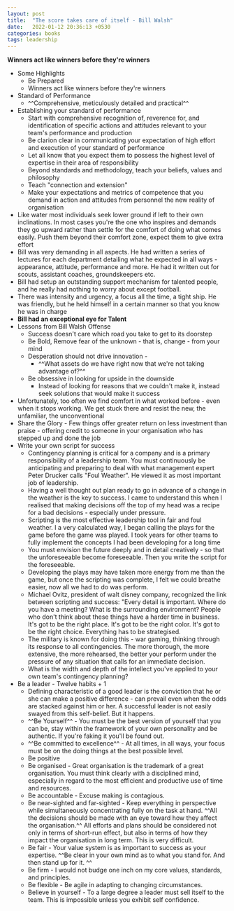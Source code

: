 ```yaml
---
layout: post
title:  "The score takes care of itself - Bill Walsh"
date:   2022-01-12 20:36:13 +0530
categories: books
tags: leadership
---
```


**Winners act like winners before they're winners**

- Some Highlights 
    - Be Prepared 
    - Winners act like winners before they're winners 
- Standard of Performance 
    - ^^Comprehensive, meticulously detailed and practical^^
- Establishing your standard of performance 
    - Start with comprehensive recognition of, reverence for, and identification of specific actions and attitudes relevant to your team's performance and production
    - Be clarion clear in communicating your expectation of high effort and execution of your standard of performance
    - Let all know that you expect them to possess the highest level of expertise in their area of responsibility
    - Beyond standards and methodology, teach your beliefs, values and philosophy
    - Teach "connection and extension"
    - Make your expectations and metrics of competence that you demand in action and attitudes from personnel the new reality of organisation 
- Like water most individuals seek lower ground if left to their own inclinations. In most cases you're the one who inspires and demands they go upward rather than settle for the comfort of doing what comes easily. Push them beyond their comfort zone, expect them to give extra effort 
- Bill was very demanding in all aspects. He had written a series of lectures for each department detailing what he expected in all ways - appearance, attitude, performance and more. He had it written out for scouts, assistant coaches, groundskeepers etc. 
- Bill had setup an outstanding support mechanism for talented people, and he really had nothing to worry about except football.
- There was intensity and urgency, a focus all the time, a tight ship. He was friendly, but he held himself in a certain manner so that you know he was in charge
- **Bill had an exceptional eye for Talent**
- Lessons from Bill Walsh Offense
    - Success doesn't care which road you take to get to its doorstep 
    - Be Bold, Remove fear of the unknown - that is, change - from your mind 
    - Desperation should not drive innovation - 
        - ^^What assets do we have right now that we're not taking advantage of?^^
    - Be obsessive in looking for upside in the downside 
        - Instead of looking for reasons that we couldn't make it, instead seek solutions that would make it success 
- Unfortunately, too often we find comfort in what worked before - even when it stops working. We get stuck there and resist the new, the unfamiliar, the unconventional 
- Share the Glory - Few things offer greater return on less investment than praise - offering credit to someone in your organisation who has stepped up and done the job
- Write your own script for success
    - Contingency planning is critical for a company and is a primary responsibility of a leadership team. You must continuously be anticipating and preparing to deal with what management expert Peter Drucker calls "Foul Weather". He viewed it as most important job of leadership. 
    - Having a well thought out plan ready to go in advance of a change in the weather is the key to success. I came to understand this when I realised that making decisions off the top of my head was a recipe for a bad decisions - especially under pressure. 
    - Scripting is the most effective leadership tool in fair and foul weather. I a very calculated way, I began calling the plays for the game before the game was played. I took years for other teams to fully implement the concepts I had been developing for a long time
    - You must envision the future deeply and in detail creatively - so that the unforeseeable become foreseeable. Then you write the script for the foreseeable. 
    - Developing the plays may have taken more energy from me than the game, but once the scripting was complete, I felt we could breathe easier, now all we had to do was perform. 
    - Michael Ovitz, president of walt disney company, recognized the link between scripting and success: "Every detail is important. Where do you have a meeting? What is the surrounding environment? People who don't think about these things have a harder time in business. It's got to be the right place. It's got to be the right color. It's got to be the right choice. Everything has to be strategised. 
    - The military is known for doing this - war gaming, thinking through its response to all contingencies. The more thorough, the more extensive, the more rehearsed, the better your perform under the pressure of any situation that calls for an immediate decision. 
    - What is the width and depth of the intellect you've applied to your own team's contingency planning?
- Be a leader - Twelve habits + 1 
    - Defining characteristic of a good leader is the conviction that he or she can make a positive difference - can prevail even when the odds are stacked against him or her. A successful leader is not easily swayed from this self-belief. But it happens. 
    - ^^Be Yourself^^ - You must be the best version of yourself that you can be, stay within the framework of your own personality and be authentic. If you're faking it you'll be found out. 
    - ^^Be committed to excellence^^ - At all times, in all ways, your focus must be on the doing things at the best possible level. 
    - Be positive 
    - Be organised - Great organisation is the trademark of a great organisation. You must think clearly with a disciplined mind, especially in regard to the most efficient and productive use of time and resources. 
    - Be accountable - Excuse making is contagious. 
    - Be near-sighted and far-sighted - Keep everything in perspective while simultaneously concentrating fully on the task at hand. ^^All the decisions should be made with an eye toward how they affect the organisation.^^ All efforts and plans should be considered not only in terms of short-run effect, but also in terms of how they impact the organisation in long term. This is very difficult. 
    - Be fair - Your value system is as important to success as your expertise. ^^Be clear in your own mind as to what you stand for. And then stand up for it. ^^
    - Be firm - I would not budge one inch on my core values, standards, and principles. 
    - Be flexible - Be agile in adapting to changing circumstances. 
    - Believe in yourself - To a large degree a leader must sell itself to the team. This is impossible unless you exhibit self confidence. 
